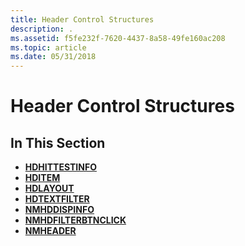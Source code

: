 ```yaml
---
title: Header Control Structures
description: .
ms.assetid: f5fe232f-7620-4437-8a58-49fe160ac208
ms.topic: article
ms.date: 05/31/2018
---
```


# Header Control Structures

## In This Section

-   [**HDHITTESTINFO**](/windows/desktop/api/Commctrl/ns-commctrl-_hd_hittestinfo)
-   [**HDITEM**](/windows/desktop/api/Commctrl/ns-commctrl-_hd_itema)
-   [**HDLAYOUT**](/windows/desktop/api/Commctrl/ns-commctrl-_hd_layout)
-   [**HDTEXTFILTER**](/windows/desktop/api/Commctrl/ns-commctrl-hd_textfiltera)
-   [**NMHDDISPINFO**](/windows/desktop/api/Commctrl/ns-commctrl-tagnmhddispinfoa)
-   [**NMHDFILTERBTNCLICK**](/windows/desktop/api/Commctrl/ns-commctrl-tagnmhdfilterbtnclick)
-   [**NMHEADER**](/windows/desktop/api/Commctrl/ns-commctrl-tagnmheadera)

 

 




